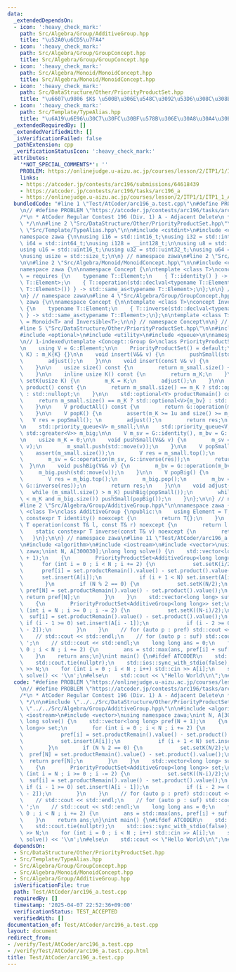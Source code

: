 ```yaml
---
data:
  _extendedDependsOn:
  - icon: ':heavy_check_mark:'
    path: Src/Algebra/Group/AdditiveGroup.hpp
    title: "\u52A0\u6CD5\u7FA4"
  - icon: ':heavy_check_mark:'
    path: Src/Algebra/Group/GroupConcept.hpp
    title: Src/Algebra/Group/GroupConcept.hpp
  - icon: ':heavy_check_mark:'
    path: Src/Algebra/Monoid/MonoidConcept.hpp
    title: Src/Algebra/Monoid/MonoidConcept.hpp
  - icon: ':heavy_check_mark:'
    path: Src/DataStructure/Other/PriorityProductSet.hpp
    title: "\u6607\u9806 $K$ \u500B\u306E\u548C\u3092\u53D6\u308C\u308Bpriority_queue"
  - icon: ':heavy_check_mark:'
    path: Src/Template/TypeAlias.hpp
    title: "\u6A19\u6E96\u30C7\u30FC\u30BF\u578B\u306E\u30A8\u30A4\u30EA\u30A2\u30B9"
  _extendedRequiredBy: []
  _extendedVerifiedWith: []
  _isVerificationFailed: false
  _pathExtension: cpp
  _verificationStatusIcon: ':heavy_check_mark:'
  attributes:
    '*NOT_SPECIAL_COMMENTS*': ''
    PROBLEM: https://onlinejudge.u-aizu.ac.jp/courses/lesson/2/ITP1/1/ITP1_1_A
    links:
    - https://atcoder.jp/contests/arc196/submissions/64618439
    - https://atcoder.jp/contests/arc196/tasks/arc196_a
    - https://onlinejudge.u-aizu.ac.jp/courses/lesson/2/ITP1/1/ITP1_1_A
  bundledCode: "#line 1 \"Test/AtCoder/arc196_a.test.cpp\"\n#define PROBLEM \"https://onlinejudge.u-aizu.ac.jp/courses/lesson/2/ITP1/1/ITP1_1_A\"\
    \n// #define PROBLEM \"https://atcoder.jp/contests/arc196/tasks/arc196_a\"\n\n\
    /*\n * AtCoder Regular Contest 196 (Div. 1) A - Adjacent Delete\n * https://atcoder.jp/contests/arc196/submissions/64618439\n\
    \ */\n\n#line 2 \"Src/DataStructure/Other/PriorityProductSet.hpp\"\n\n#line 2\
    \ \"Src/Template/TypeAlias.hpp\"\n\n#include <cstdint>\n#include <cstddef>\n\n\
    namespace zawa {\n\nusing i16 = std::int16_t;\nusing i32 = std::int32_t;\nusing\
    \ i64 = std::int64_t;\nusing i128 = __int128_t;\n\nusing u8 = std::uint8_t;\n\
    using u16 = std::uint16_t;\nusing u32 = std::uint32_t;\nusing u64 = std::uint64_t;\n\
    \nusing usize = std::size_t;\n\n} // namespace zawa\n#line 2 \"Src/Algebra/Group/GroupConcept.hpp\"\
    \n\n#line 2 \"Src/Algebra/Monoid/MonoidConcept.hpp\"\n\n#include <concepts>\n\n\
    namespace zawa {\n\nnamespace Concept {\n\ntemplate <class T>\nconcept Monoid\
    \ = requires {\n    typename T::Element;\n    { T::identity() } -> std::same_as<typename\
    \ T::Element>;\n    { T::operation(std::declval<typename T::Element>(), std::declval<typename\
    \ T::Element>()) } -> std::same_as<typename T::Element>;\n};\n\n} // namespace\n\
    \n} // namespace zawa\n#line 4 \"Src/Algebra/Group/GroupConcept.hpp\"\n\nnamespace\
    \ zawa {\n\nnamespace Concept {\n\ntemplate <class T>\nconcept Inversible = requires\
    \ {\n    typename T::Element;\n    { T::inverse(std::declval<typename T::Element>())\
    \ } -> std::same_as<typename T::Element>;\n};\n\ntemplate <class T>\nconcept Group\
    \ = Monoid<T> and Inversible<T>;\n\n} // namespace Concept\n\n} // namespace zawa\n\
    #line 5 \"Src/DataStructure/Other/PriorityProductSet.hpp\"\n\n#include <cassert>\n\
    #include <optional>\n#include <utility>\n#include <queue>\n\nnamespace zawa {\n\
    \n// 1-indexed\ntemplate <Concept::Group G>\nclass PriorityProductSet {\npublic:\n\
    \n    using V = G::Element;\n\n    PriorityProductSet() = default;\n\n    PriorityProductSet(usize\
    \ K) : m_K{K} {}\n\n    void insert(V&& v) {\n        pushSmall(std::move(v));\n\
    \        adjust();\n    }\n\n    void insert(const V& v) {\n        insert(V{v});\n\
    \    }\n\n    usize size() const {\n        return m_small.size() + m_big.size();\n\
    \    }\n\n    inline usize K() const {\n        return m_K;\n    }\n\n    void\
    \ setK(usize K) {\n        m_K = K;\n        adjust();\n    }\n\n    std::optional<V>\
    \ product() const {\n        return m_small.size() == m_K ? std::optional<V>{m_sv}\
    \ : std::nullopt;\n    }\n\n    std::optional<V> productRemain() const {\n   \
    \     return m_small.size() == m_K ? std::optional<V>{m_bv} : std::nullopt;\n\
    \    }\n\n    V productAll() const {\n        return G::operation(m_sv, m_bv);\n\
    \    }\n\n    V popK() {\n        assert(m_K >= 1u and size() >= m_K);\n     \
    \   V res = popSmall(); \n        adjust();\n        return res;\n    }\n\nprivate:\n\
    \n    std::priority_queue<V> m_small;\n\n    std::priority_queue<V, std::vector<V>,\
    \ std::greater<V>> m_big;\n\n    V m_sv = G::identity(), m_bv = G::identity();\n\
    \n    usize m_K = 0;\n\n    void pushSmall(V&& v) {\n        m_sv = G::operation(m_sv,\
    \ v);\n        m_small.push(std::move(v));\n    }\n\n    V popSmall() {\n    \
    \    assert(m_small.size());\n        V res = m_small.top();\n        m_small.pop();\n\
    \        m_sv = G::operation(m_sv, G::inverse(res));\n        return res;\n  \
    \  }\n\n    void pushBig(V&& v) {\n        m_bv = G::operation(m_bv, v);\n   \
    \     m_big.push(std::move(v));\n    }\n\n    V popBig() {\n        assert(m_big.size());\n\
    \        V res = m_big.top();\n        m_big.pop();\n        m_bv = G::operation(m_bv,\
    \ G::inverse(res));\n        return res;\n    }\n\n    void adjust() {\n     \
    \   while (m_small.size() > m_K) pushBig(popSmall());\n        while (m_small.size()\
    \ < m_K and m_big.size()) pushSmall(popBig());\n    }\n};\n\n} // namespace zawa\n\
    #line 2 \"Src/Algebra/Group/AdditiveGroup.hpp\"\n\nnamespace zawa {\n\ntemplate\
    \ <class T>\nclass AdditiveGroup {\npublic:\n    using Element = T;\n    static\
    \ constexpr T identity() noexcept {\n        return T{};\n    }\n    static constexpr\
    \ T operation(const T& l, const T& r) noexcept {\n        return l + r;\n    }\n\
    \    static constexpr T inverse(const T& v) noexcept {\n        return -v;\n \
    \   }\n};\n\n} // namespace zawa\n#line 11 \"Test/AtCoder/arc196_a.test.cpp\"\n\
    \n#include <algorithm>\n#include <iostream>\n#include <vector>\nusing namespace\
    \ zawa;\nint N, A[300030];\nlong long solve() {\n    std::vector<long long> pref(N\
    \ + 1);\n    {\n        PriorityProductSet<AdditiveGroup<long long>> set;\n  \
    \      for (int i = 0 ; i < N ; i += 2) {\n            set.setK(i/2);\n      \
    \      pref[i] = set.productRemain().value() - set.product().value();\n      \
    \      set.insert(A[i]);\n            if (i + 1 < N) set.insert(A[i + 1]);\n \
    \       }\n        if (N % 2 == 0) {\n            set.setK(N/2);\n           \
    \ pref[N] = set.productRemain().value() - set.product().value();\n           \
    \ return pref[N];\n        }\n    }\n    std::vector<long long> suf(N + 1);\n\
    \    {\n        PriorityProductSet<AdditiveGroup<long long>> set;\n        for\
    \ (int i = N ; i >= 0 ; i -= 2) {\n            set.setK((N-i)/2);\n          \
    \  suf[i] = set.productRemain().value() - set.product().value();\n           \
    \ if (i - 1 >= 0) set.insert(A[i - 1]);\n            if (i - 2 >= 0) set.insert(A[i\
    \ - 2]);\n        }\n    }\n    // for (auto p : pref) std::cout << p << ' ';\n\
    \    // std::cout << std::endl;\n    // for (auto p : suf) std::cout << p << '\
    \ ';\n    // std::cout << std::endl;\n    long long ans = 0;\n    for (int i =\
    \ 0 ; i < N ; i += 2) {\n        ans = std::max(ans, pref[i] + suf[i + 1]);\n\
    \    }\n    return ans;\n}\nint main() {\n#ifdef ATCODER\n    std::cin.tie(nullptr);\n\
    \    std::cout.tie(nullptr);\n    std::ios::sync_with_stdio(false);\n    std::cin\
    \ >> N;\n    for (int i = 0 ; i < N ; i++) std::cin >> A[i];\n    std::cout <<\
    \ solve() << '\\n';\n#else\n    std::cout << \"Hello World\\n\";\n#endif\n}\n"
  code: "#define PROBLEM \"https://onlinejudge.u-aizu.ac.jp/courses/lesson/2/ITP1/1/ITP1_1_A\"\
    \n// #define PROBLEM \"https://atcoder.jp/contests/arc196/tasks/arc196_a\"\n\n\
    /*\n * AtCoder Regular Contest 196 (Div. 1) A - Adjacent Delete\n * https://atcoder.jp/contests/arc196/submissions/64618439\n\
    \ */\n\n#include \"../../Src/DataStructure/Other/PriorityProductSet.hpp\"\n#include\
    \ \"../../Src/Algebra/Group/AdditiveGroup.hpp\"\n\n#include <algorithm>\n#include\
    \ <iostream>\n#include <vector>\nusing namespace zawa;\nint N, A[300030];\nlong\
    \ long solve() {\n    std::vector<long long> pref(N + 1);\n    {\n        PriorityProductSet<AdditiveGroup<long\
    \ long>> set;\n        for (int i = 0 ; i < N ; i += 2) {\n            set.setK(i/2);\n\
    \            pref[i] = set.productRemain().value() - set.product().value();\n\
    \            set.insert(A[i]);\n            if (i + 1 < N) set.insert(A[i + 1]);\n\
    \        }\n        if (N % 2 == 0) {\n            set.setK(N/2);\n          \
    \  pref[N] = set.productRemain().value() - set.product().value();\n          \
    \  return pref[N];\n        }\n    }\n    std::vector<long long> suf(N + 1);\n\
    \    {\n        PriorityProductSet<AdditiveGroup<long long>> set;\n        for\
    \ (int i = N ; i >= 0 ; i -= 2) {\n            set.setK((N-i)/2);\n          \
    \  suf[i] = set.productRemain().value() - set.product().value();\n           \
    \ if (i - 1 >= 0) set.insert(A[i - 1]);\n            if (i - 2 >= 0) set.insert(A[i\
    \ - 2]);\n        }\n    }\n    // for (auto p : pref) std::cout << p << ' ';\n\
    \    // std::cout << std::endl;\n    // for (auto p : suf) std::cout << p << '\
    \ ';\n    // std::cout << std::endl;\n    long long ans = 0;\n    for (int i =\
    \ 0 ; i < N ; i += 2) {\n        ans = std::max(ans, pref[i] + suf[i + 1]);\n\
    \    }\n    return ans;\n}\nint main() {\n#ifdef ATCODER\n    std::cin.tie(nullptr);\n\
    \    std::cout.tie(nullptr);\n    std::ios::sync_with_stdio(false);\n    std::cin\
    \ >> N;\n    for (int i = 0 ; i < N ; i++) std::cin >> A[i];\n    std::cout <<\
    \ solve() << '\\n';\n#else\n    std::cout << \"Hello World\\n\";\n#endif\n}\n"
  dependsOn:
  - Src/DataStructure/Other/PriorityProductSet.hpp
  - Src/Template/TypeAlias.hpp
  - Src/Algebra/Group/GroupConcept.hpp
  - Src/Algebra/Monoid/MonoidConcept.hpp
  - Src/Algebra/Group/AdditiveGroup.hpp
  isVerificationFile: true
  path: Test/AtCoder/arc196_a.test.cpp
  requiredBy: []
  timestamp: '2025-04-07 22:52:36+09:00'
  verificationStatus: TEST_ACCEPTED
  verifiedWith: []
documentation_of: Test/AtCoder/arc196_a.test.cpp
layout: document
redirect_from:
- /verify/Test/AtCoder/arc196_a.test.cpp
- /verify/Test/AtCoder/arc196_a.test.cpp.html
title: Test/AtCoder/arc196_a.test.cpp
---
```

